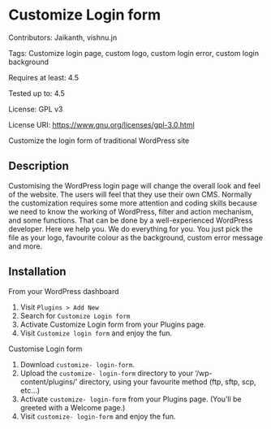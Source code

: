 Customize Login form
====================
Contributors: Jaikanth, vishnu.jn

Tags: Customize login page, custom logo, custom login error, custom login background

Requires at least: 4.5

Tested up to: 4.5

License: GPL v3

License URI: https://www.gnu.org/licenses/gpl-3.0.html


Customize the login form of traditional WordPress  site

Description
-----------
Customising the WordPress login page will change the overall look and feel of the website. The users will feel that they use their own CMS.
Normally the customization requires some more attention and coding skills because we need to know the working of WordPress, filter and action mechanism, and some functions.
That can be done by a well-experienced WordPress developer.
Here we help you. We do everything for you. You just pick the file as your logo, favourite colour as the background, custom error message and more.


Installation
------------
From your WordPress dashboard
1. Visit `Plugins > Add New`
2. Search for `Customize Login form`
3. Activate Customize Login form from your Plugins page.
4. Visit `Customize login form` and enjoy the fun.

Customise Login form
1. Download `customize- login-form`.
2. Upload the `customize- login-form` directory to your ‘/wp-content/plugins/’ directory, using your favourite method (ftp, sftp, scp, etc…)
3. Activate `customize- login-form` from your Plugins page. (You’ll be greeted with a Welcome page.)
4. Visit `customize- login-form` and enjoy the fun.
